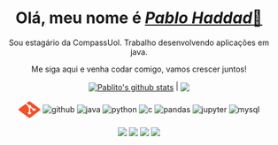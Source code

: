 <div>
  
  <h1 align="center">
   Olá, meu nome é 
    <a href="https://www.linkedin.com/in/pablo-haddad-b038121ba/"><i>Pablo Haddad</i>🫡</a>
  </h1>

   <p align="center">
    Sou estagário da CompassUol. Trabalho desenvolvendo aplicações em java.
  </p>
  
  <p align="center">
    Me siga aqui e venha codar comigo, vamos crescer juntos!
  </p>
  
</div>

<div align="center">
  <a href="github.com/pablitohaddad">
    <a href="https://github.com/pablitohaddad/github-readme-stas"><img align="center" src="https://github-readme-stats.vercel.app/api?username=pablitohaddad&show_icons=true&include_all_commits=true&theme=highcontrast&hide_border=true" alt="Pablito's github stats" /></a> | <a href="https://github.com/pablitohaddad/github-readme-stats"><img align="center" src="https://github-readme-stats.vercel.app/api/top-langs/?username=pablitohaddad&theme=highcontrast&hide_border=true&hide=jupyter%20notebook,html" /></a>
  </a>
</div>

<div align="center" valign="top"><br>
  <img align="center" alt="git" height="30" width="40" src="https://raw.githubusercontent.com/devicons/devicon/master/icons/git/git-original.svg">
  <img align="center" alt="github" height="35" width="35" src="https://cdn.jsdelivr.net/gh/devicons/devicon/icons/github/github-original.svg">
  <img align="center" alt="java" height="35" width="35" src="https://cdn.jsdelivr.net/gh/devicons/devicon/icons/java/java-original-wordmark.svg"">
  <img align="center" alt="python" height="35" width="35" src="https://cdn.jsdelivr.net/gh/devicons/devicon/icons/python/python-plain.svg">
  <img align="center" alt="c" height="35" width="35" src="https://cdn.jsdelivr.net/gh/devicons/devicon/icons/c/c-original.svg">
  <img align="center" alt="pandas" height="35" width="35" src="https://cdn.jsdelivr.net/gh/devicons/devicon/icons/pandas/pandas-original.svg">
  <img align="center" alt="jupyter" height="35" width="35" src="https://cdn.jsdelivr.net/gh/devicons/devicon/icons/jupyter/jupyter-original-wordmark.svg"> 
  <img align="center" alt="mysql" height="35" width="35" src="https://cdn.jsdelivr.net/gh/devicons/devicon/icons/mysql/mysql-original.svg">
  
  
  
</div><br>

<div align="center">  
  <a href="https://www.instagram.com/pablitohaddad/" target="_blank"><img src="https://img.shields.io/badge/-Instagram-%23E4405F?style=for-the-badge&logo=instagram&logoColor=white" target="_blank"></a>
  <a href="https://www.linkedin.com/in/pablo-haddad-b038121ba/" target="_blank"><img src="https://img.shields.io/badge/-LinkedIn-%230077B5?style=for-the-badge&logo=linkedin&logoColor=white" target="_blank"></a> 
  <a href="pablitohaddad@gmail.com"><img src="https://img.shields.io/badge/-Gmail-%23333?style=for-the-badge&logo=gmail&logoColor=white" target="_blank"></a>
   <a href="https://twitter.com/DevHaddad" target="_blank"><img src="https://img.shields.io/badge/Twitter-1DA1F2?style=for-the-badge&logo=twitter&logoColor=white"></a> 
  
</div>


<div>

